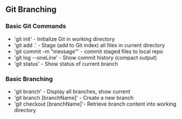 ## Git Branching

### Basic Git Commands
* 'git init' - Initialize Git in working directory
* 'git add .' - Stage (add to Git index) all files in current directory
* 'git commit -m "message"' - commit staged files to local repo
* 'git log --oneLine' - Show commit history (compact output)
* 'git status' - Show status of current branch
### Basic Branching
* 'git branch' - Display all branches, show current
* 'git branch [branchName]' - Create a new branch
* 'git checkout [branchName]'- Retrieve branch content into working directory
